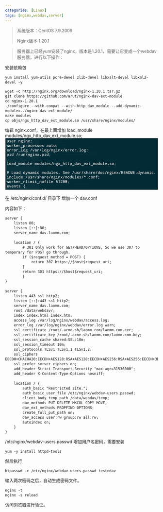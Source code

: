 ```yaml
---
categories: [Linux]
tags: [nginx,webdav,server]
---
```


>系统版本：CentOS 7.9.2009
>
>Nginx版本:1.20.1
>

>服务器上已经yum安装了nginx，版本是1.20.1，需要让它变成一个webdav服务器，进行以下操作：
>


安装依赖包
```
yum install yum-utils pcre-devel zlib-devel libxslt-devel libxml2-devel -y
```

```
wget -c http://nginx.org/download/nginx-1.20.1.tar.gz
git clone https://github.com/arut/nginx-dav-ext-module
cd nginx-1.20.1
./configure --with-compat --with-http_dav_module --add-dynamic-module=../nginx-dav-ext-module/
make modules
cp objs/ngx_http_dav_ext_module.so /usr/share/nginx/modules/
```
编辑 nginx.conf，在最上面增加 load_module modules/ngx_http_dav_ext_module.so;
![](/upload/2025/01/nginxdav1.png)

在 /etc/nginx/conf.d/ 目录下 增加一个 dav.conf

内容如下：

```
server {
    listen 80;
    listen [::]:80;
    server_name dav.laomm.com;

    location / {
        # 301 Only work for GET/HEAD/OPTIONS, So we use 307 to temporary for POST go through.
        if ($request_method = POST) {
            return 307 https://$host$request_uri;
        }
        return 301 https://$host$request_uri;
        }
}

server {
    listen 443 ssl http2;
    listen [::]:443 ssl http2;
    server_name dav.laomm.com;
    root /data/webdav/;
    index index.html index.htm;
    access_log /var/log/nginx/webdav/access.log;
    error_log /var/log/nginx/webdav/error.log warn;
    ssl_certificate /root/.acme.sh/laomm.com/laomm.com.cer;
    ssl_certificate_key /root/.acme.sh/laomm.com/laomm.com.key;
    ssl_session_cache shared:SSL:10m;
    ssl_session_timeout 10m;
    ssl_protocols TLSv1 TLSv1.1 TLSv1.2;
    ssl_ciphers EECDH+CHACHA20:EECDH+AES128:RSA+AES128:EECDH+AES256:RSA+AES256:EECDH+3DES:RSA+3DES:!MD5;
    ssl_prefer_server_ciphers on;
    add_header Strict-Transport-Security "max-age=31536000";
    add_header X-Content-Type-Options nosniff;

    location / {
        auth_basic "Restricted site.";
        auth_basic_user_file /etc/nginx/webdav-users.passwd;
        client_body_temp_path /data/webdav/temp;
        dav_methods PUT DELETE MKCOL COPY MOVE;
        dav_ext_methods PROPFIND OPTIONS;
        create_full_put_path on;
        dav_access user:rw group:rw all:rw;
        autoindex on;
    }
}

```
/etc/nginx/webdav-users.passwd 增加用户名密码，需要安装
```
yum -y install httpd-tools
```
然后执行
```
htpasswd -c /etc/nginx/webdav-users.passwd testedav
```
输入两次密码之后，自动生成密码文件。
```
nginx -t 
nginx -s reload
```
访问浏览器进行验证。